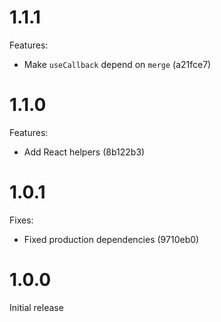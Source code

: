 # 1.1.1

Features:

- Make `useCallback` depend on `merge` (a21fce7)

# 1.1.0

Features:

- Add React helpers (8b122b3)

# 1.0.1

Fixes:

- Fixed production dependencies (9710eb0)

# 1.0.0

Initial release

